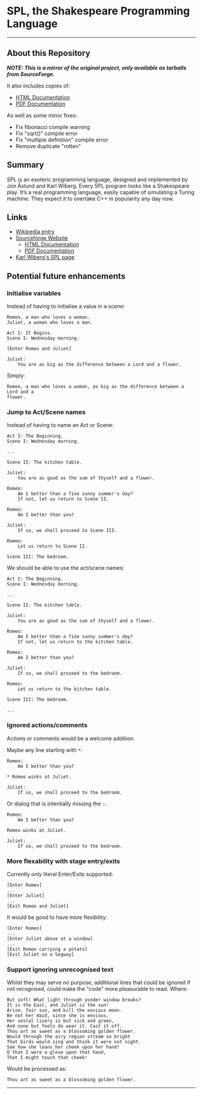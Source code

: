 # SPL, the Shakespeare Programming Language

----

## About this Repository

_**NOTE: This is a mirror of the original project, only available as tarballs
from SourceForge.**_

It also includes copies of:
  - [HTML Documentation](https://krayon.github.io/shakespearelang/docs/shakespeare.html)
  - [PDF Documentation](https://krayon.github.io/shakespearelang/docs/shakespeare.pdf)

As well as some minor fixes:
  - Fix fibonacci compile warning
  - Fix "sqrt()" compile error
  - Fix "multiple definition" compile error
  - Remove duplicate "rotten"

## Summary

SPL is an esoteric programming language, designed and implemented by Jon Åslund
and Karl Wiberg. Every SPL program looks like a Shakespeare play. It’s a real
programming language, easily capable of simulating a Turing machine. They expect
it to overtake C++ in popularity any day now.

## Links

- [Wikipedia entry](https://en.wikipedia.org/wiki/Shakespeare_Programming_Language)
- [Sourceforge Website](http://shakespearelang.sourceforge.net/)
  - [HTML Documentation](http://shakespearelang.sf.net/report/shakespeare/)
  - [PDF Documentation](http://shakespearelang.sf.net/report/shakespeare.pdf)
- [Karl Wiberg's SPL page](https://treskal.com/kha/spl)

## Potential future enhancements

### Initialise variables

Instead of having to initialise a value in a scene:

```
Romeo, a man who loves a woman.
Juliet, a woman who loves a man.

Act I: It Begins.
Scene I: Wednesday morning.

[Enter Romeo and Juliet]

Juliet:
    You are as big as the difference between a Lord and a flower.
```

Simply:

```
Romeo, a man who loves a woman, as big as the difference between a Lord and a
flower.
```

### Jump to Act/Scene names

Instead of having to name an Act or Scene:

```
Act I: The Beginning.
Scene I: Wednesday morning.

...

Scene II: The kitchen table.

Juliet:
    You are as good as the sum of thyself and a flower.

Romeo:
    Am I better than a fine sunny summer's day?
    If not, let us return to Scene II.

Romeo:
    Am I better than you?

Juliet:
    If so, we shall proceed to Scene III.

Romeo:
    Let us return to Scene II.

Scene III: The bedroom.

```

We should be able to use the act/scene names:

```
Act I: The Beginning.
Scene I: Wednesday morning.

...

Scene II: The kitchen table.

Juliet:
    You are as good as the sum of thyself and a flower.

Romeo:
    Am I better than a fine sunny summer's day?
    If not, let us return to the kitchen table.

Romeo:
    Am I better than you?

Juliet:
    If so, we shall proceed to the bedroom.

Romeo:
    Let us return to the kitchen table.

Scene III: The bedroom.

...
```

### Ignored actions/comments

Actions or comments would be a welcome addition.

Maybe any line starting with `*`:

```
Romeo:
    Am I better than you?

* Romeo winks at Juliet.

Juliet:
    If so, we shall proceed to the bedroom.
```

Or dialog that is intentially missing the `:`:

```
Romeo:
    Am I better than you?

Romeo winks at Juliet.

Juliet:
    If so, we shall proceed to the bedroom.
```

### More flexability with stage entry/exits

Currently only literal Enter/Exits supported:

```
[Enter Romeo]
...
[Enter Juliet]
...
[Exit Romeo and Juliet]
```

It would be good to have more flexibility:

```
[Enter Romeo]
...
[Enter Juliet above at a window]
...
[Exit Romeo carrying a potato]
[Exit Juliet on a Segway]
```

### Support ignoring unrecognised text

Whilst they may serve no purpose, additional lines that could be ignored if not
recognised, could make the "code" more pleasurable to read. Where:

```
But soft! What light through yonder window breaks?
It is the East, and Juliet is the sun!
Arise, fair sun, and kill the envious moon.
Be not her maid, since she is envious.
Her vestal livery is but sick and green,
And none but fools do wear it. Cast it off.
Thou art as sweet as a blossoming golden flower.
Would through the airy region stream so bright
That birds would sing and think it were not night.
See how she leans her cheek upon her hand!
O that I were a glove upon that hand,
That I might touch that cheek!
```

Would be processed as:

```
Thou art as sweet as a blossoming golden flower.
```

----
[//]: # ( vim: set ts=4 sw=4 et cindent tw=80 ai si syn=markdown ft=markdown: )
